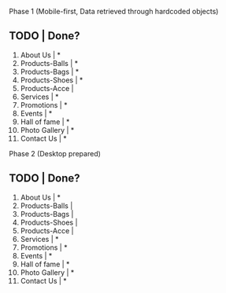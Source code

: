 Phase 1 (Mobile-first, Data retrieved through hardcoded objects)

TODO                |   Done?
-----------------------------------------
1) About Us         |   *
2) Products-Balls   |   *
2) Products-Bags    |   *
2) Products-Shoes   |   *
2) Products-Acce    |   
3) Services         |   *
4) Promotions       |   *
5) Events           |   *
6) Hall of fame     |   *
7) Photo Gallery    |   *
8) Contact Us       |   *

Phase 2 (Desktop prepared)

TODO                |   Done?
-----------------------------------------
1) About Us         |   *
2) Products-Balls   |   
2) Products-Bags    |   
2) Products-Shoes   |   
2) Products-Acce    |   
3) Services         |   *
4) Promotions       |   *
5) Events           |	*
6) Hall of fame     |	*
7) Photo Gallery    |	*
8) Contact Us       | 	*  
